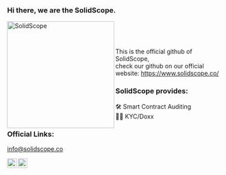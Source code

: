 ### Hi there, we are the SolidScope. 

[<img align="left" alt="SolidScope" width="250px" src="https://solidscope.co/solidscope.svg" />][solidscope]
<br />

[solidscope]: https://www.solidscope.co/
<br />

This is the official github of SolidScope, <br /> check our github on our official website: https://www.solidscope.co/

### SolidScope provides: 
🛠 Smart Contract Auditing <br />
🦹‍♂️ KYC/Doxx

### Official Links:

info@solidscope.co

[<img align="left" alt="SolidScope | Twitter" width="22px" src="https://cdn.jsdelivr.net/npm/simple-icons@v3/icons/twitter.svg" />][twitter]
[<img align="left" alt="SolidScope | Telegram" width="22px" src="https://cdn.jsdelivr.net/npm/simple-icons@v3/icons/telegram.svg" />][telegram]
<br />

[twitter]: https://twitter.com/solidscopeco
[telegram]: https://t.me/solidscope

